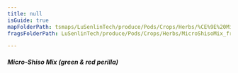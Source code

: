 ```yaml
---
title: null
isGuide: true
mapFolderPath: tsmaps/LuSenlinTech/produce/Pods/Crops/Herbs/%CE%9E%20MicroShisoMix
fragsFolderPath: LuSenlinTech/produce/Pods/Crops/Herbs/MicroShisoMix_frags

---
```



<!-- tsGuideRenderComment {"guide":{"id":"yGB2FK0Xz","path":"LuSenlinTech/produce/Pods/Crops/Herbs","fragmentFolderPath":"LuSenlinTech/produce/Pods/Crops/Herbs/MicroShisoMix_frags"},"fragment":{"id":"yGB2FK0Xz","topLevelMapKey":"yAPygj01Uf","mapKeyChain":"yAPygj01Uf","guideID":"yGB2FK0WY","guidePath":"c:/GitHub/MuddySpud/MuddySpud.github.io/tsmaps/LuSenlinTech/produce/Pods/Crops/Herbs/MicroShisoMix.tspod","chartKey":"yAPygj01Uf","isLeaf":false,"options":[{"id":"yGB2FV1qj","option":"Micro-Shiso Mix - a deeper dive","order":1,"isAncillary":true}]}} -->

##### Micro-Shiso Mix (green & red perilla)

